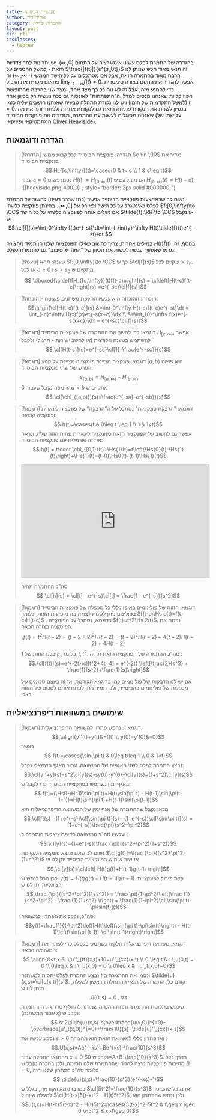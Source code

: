 ```yaml
---
title: פונקציית הביסייד
author: אופיר דוד
category: התמרות פורייה
layout: post
dir: rtl
cssclasses:
  - hebrew
---
```

בהגדרה של התמרת לפלס עשינו אינטגרציה על התחום $[0,\infty)$. יש יתרונות לחד צדדיות הזאת - למשל החסמים על $\frac{|f(t)|}{e^{s_0t}}$ זה תנאי מאוד חלש שנותן לנו הרבה מאוד בהתמרה הזאת, אבל אם מסתכלים על כל הישר הממשי $(-\infty, \infty)$ זה פתאום מכריח את הגבול $\displaystyle{\lim_{t\to -\infty}} f(t) = 0$. אפשר להגדיר את החסם בצורה סימטרית כדי להמנע מזה, אבל זה לא נוח כל כך מצד אחד, ומצד שני בהרבה מהתופעות הפיזיקליות שאנחנו מנסים למדל, ה"התפתחות" לאינסוף גם ככה נעשית רק בכיוון אחד (למשל התקדמות של הזמן) ויש לנו נקודת התחלה טבעית שאנחנו חושבים עליה כזמן $t=0$.
בנסיון לשנות את הנקודת פתיחה הזאת גם לנקודות אחרות ולפתח יותר את מה שאנחנו מסוגלים לעשות עם ההתמרה, מגדירים את פונקצית הביסייד (על שמו של המתמטיקאי ופיזיקאי [Oliver Heaviside](https://en.wikipedia.org/wiki/Oliver_Heaviside)).

## הגדרה ודוגמאות

> [!הגדרה] הגדרה: פונקצית הביסייד
> לכל קבוע ממשי $c \in \RR$ נגדיר את פונקציית הביסייד:
> $$.H_{[c,\infty)}(t)=\cases{0 & t< c \\ 1 & c\leq t}$$
> עבור $c=0$ נסמן פשוט $H(t):=H_{[0,\infty)}(t)$ ואז נקבל גם ש $H_{[c,\infty)}(t)=H(t-c)$.
> ![[heaviside.png|400]]{: ; style="border: 2px solid #000000;"}

נשים לב שבאמצעות פונקציית הביסייד אפשר (כמו שכבר ראינו) לחשוב על התמרת לפלס כאינטגרל על כל הישר ולא רק על $[0,\infty)$. בהינתן פונקציה כלשהי $f:[0,\infty)\to \CC$ אם נשלים אותה לפונקציה כלשהי על כל הישר $\tilde{f}:\RR \to \CC$ אז נקבל ש:
$$.\cl[f](s)=\int_0^\infty f(t)e^{-st}\dt=\int_{-\infty}^\infty H(t)\tilde{f}(t)e^{-st}\dt $$
במילים אחרות, צריך לחשוב כאילו הפונקציות שלנו הן תמיד מהצורה $H(t)\tilde{f}(t)$. בנוסף, זה מרמז שאפשר עכשיו לעשות את הכיוון של "הזזה $\Leftarrow$ סיבוב" גם להתמרת לפלס:

> [!טענה] טענה:
> תהא $f:[0,\infty)\to \CC$ כך ש $\cl[f](s)$ קיים לכל $s>s_0$. אז לכל $c\geq 0$ ו $s>s_0$ מתקיים ש 
> $$.\dboxed{\cl\left[H_{[c,\infty)}(t)f(t-c)\right](s) = \cl\left[H(t-c)f(t-c)\right](s) =e^{-sc}\cl[f](s)}$$

> [!הוכחה]- הוכחה:
> ההוכחה היא עכשיו החלפת משתנים פשוטה:
> $$\align{\cl[H(t-c)f(t-c)](s) &=\int_0^\infty H(t-c)f(t-c)e^{-st}\dt = \int_{-c}^\infty H(x)f(x)e^{-s(x+c)}\dx \\ &=\int_{0}^\infty f(x)e^{-s(x+c)}\dx = e^{-sc}\cl[f](s)}$$


> [!דוגמא] דוגמא: 
> כדי לחשב את ההתמרה של פונקציית הביסייד $H_{[c,\infty)}$, אפשר להשתמש בטענה הקודמת (או לחשב ישירות - תרגיל) ולקבל
> $$.\cl[H(t-c)](s)=e^{-sc}\cl[1]=\frac{e^{-sc}}{s}$$

> [!דוגמא] דוגמא: פונקציה מציינת
> פונקצייה מציינת על קטע $[a,b)$ היא פשוט הפרש של שתי פונקציות הביסייד:
> $$.\chi_{[a,b)}=H_{[a,\infty)} - H_{[b,\infty)}$$
> מפה נקבל שעבור $0\leq a< b$ מתקיים ש 
> $$.\cl[\chi_{[a,b)}](s)=\frac{e^{-sa}-e^{-sb}}{s}$$


> [!דוגמא] דוגמא: "הדבקת פונקציות"
> נסתכל על ה"הדבקה" של פונקציה לינארית ופונקציה קבועה:
> $$.h(t)=\cases{t & 0\leq t \leq 1 \\ 1 & 1<t}$$
> אפשר גם לחשוב על הפונקציה הזאת כפונקציה לינארית פחות הזזה שלה, ונראה את זה פורמלית עם פונקציות הביסייד:
> $$.h(t) = t\cdot \chi_{[0,1)}(t)+\Hs{1}(t)=t\left(\Hs{0}(t)-\Hs{1}(t)\right)+\Hs{1}(t)=(t-0)\Hs0(t)-(t-1)\Hs{1}(t)$$
> <iframe src="https://www.desmos.com/calculator/rksypiz545?embed" width="500" height="300" style="border: 1px solid #ccc" frameborder=0></iframe>
>
> סה"כ ההתמרה תהיה 
> $$.\cl[h](s) = \cl[t] - e^{-s}\cl[t] = \frac{1 - e^{-s}}{s^2}$$


> [!דוגמא] דוגמא: הזזות של פולינומים
> באופן כללי כל מכפלה של פונקציית הביסייד בפולינום ניתן לשנות לצורה בה מופיעות הזזות, כלומר $f(t-c)\Hs c(t)=f(t-c)H(t-c)$ .
> כדוגמא, נסתכל על הפונקציה $f(t)=t^2\Hs 2(t)$. נפתח את הפונקציה בצורה הבאה:
> $$.f(t)=t^2H(t-2)=(t-2+2)^2H(t-2)=(t-2)^2H(t-2)+4(t-2)H(t-2)+4H(t-2)$$
> כלומר, קיבלנו הזזות של $1,t,t^2$. סה"כ ההתמרה של הפונקציה הזאת תהיה :
> $$.\cl[f(t)](s)=e^{-2t}\cl[t^2+4t+4] = e^{-2t} \left[\frac{2}{s^3} + \frac{1}{s^2}+\frac{1}{s}\right]$$
> 
> אם יש לנו הדבקות של פולינומים כמו בדוגמא הקודמת, אז זה בעצם סכומים של מכפלות של פולינומים בהביסייד, ולכן תמיד ניתן לפתח אותם לסכום של הזזות כאלו.


## שימושים במשוואות דיפרנציאליות

> [!דוגמא] דוגמא 1:
> נחפש פתרון למשוואה הדיפרנציאלית:
> $$,\align{y''(t)+y(t)&=f(t) \\ y(0)=y'(0)&=0}$$
> כאשר 
> $$.f(t)=\cases{\sin(\pi t) & 0\leq t\leq 1 \\ 0 & 1<t}$$
> נבצע התמרת לפלס לשני האגפים של המשוואה. עבור האגף השמאלי נקבל:
> $$.\cl[y''+y](s)=s^2\cl[y](s)-sy(0)-y'(0)+\cl[y](s)=(1+s^2)\cl[y](s)$$
> באגף ימין נשתמש בפונקציית הביסייד כדי לקבל ש:
> $$.f(t)=(\Hs0-\Hs1)\sin(\pi t)=H(t)\sin(\pi t) - H(t-1)\sin(\pi(t-1+1))=H(t)\sin(\pi t)+H(t-1)\sin(\pi(t-1))$$
> מכאן נקבל שההתמרה של אגף ימין של המשוואה הדיפרנציאלית היא
> $$,\cl[f](s) =(1+e^{-s})\cl[\sin(\pi t)](s) =(1+e^{-s})\cl[\sin(\pi t)](s) = (1+e^{-s})\frac{\pi}{s^2+\pi^2}$$
> ועכשיו סה"כ המשוואה הדיפרנציאלית הותמרה ל :
> $$.\cl[y](s)=(1+e^{-s})\frac {\pi}{(s^2+\pi^2)(1+s^2)}$$
> נשים לב שאם נמצא פונקציה המקיימת $\cl[g(t)]=\frac {\pi}{(s^2+\pi^2)(1+s^2)}$  אז שוב שימוש בפונקציית הביסייד יתן לנו ש 
> $$,\cl[y](s)=\cl\left[ H(t)g(t)+H(t-1)g(t-1) \right]$$
> ולכן נוכל לנחש ש $y(t)=H(t)g(t)+H(t-1)g(t-1)$. קצת פירוק לפונקציות רציונליות יתן לנו ש:
> $$.\frac {\pi}{(s^2+\pi^2)(1+s^2)} = \frac{\pi}{1-\pi^2}\left(\frac {1}{s^2+\pi^2} - \frac {1}{1+s^2} \right) = \frac{1}{1-\pi^2}\cl[\sin(\pi t)-\pi\sin(t)](s)$$
> סה"כ, נקבל את הפתרון למשוואה:
> $$y(t)=\frac{1}{1-\pi^2}\left[H(t)\left(\sin(\pi t)-\pi\sin(t)\right) - H(t-1)\left(\sin(\pi (t-1))-\pi\sin(t-1)\right)\right]$$



> [!דוגמא] דוגמא: משוואה דיפרנציאלית חלקית
> נשתמש בלפלס כדי לפתור את המשוואה הבאה:
> $$.\align{0<t,x & :\;u''_{tt}(x,t)+10=u''_{xx}(x,t) \\ 0 \leq t & : \;u(0,t) = 0 \\ 0\leq x & : \; u(x,0) = 0 \\ 0\leq x & : u'_t(x,0)=0}$$
> נבצע התמרת לפלס יחסית למשתנה $t$ ונסמן את ההתמרה ב $\tilde{u}(x,s)=\cl[u(x,t)](s)$. 
> קודם כל, התמרה של תנאי ההתחלה הראשון למעלה, תיתן לנו ש 
>  $$.\tilde{u}(0,s)=0\;,\;\forall s$$
> שימוש בתכונות ההתמרה ותחת ההנחה שמותר להחליף סדר גזירה והתמרה (עבור המשתנה $x$) נקבל ש:
> $$.s^2\tilde{u}(x,s)-s\overbrace{u(x,0)}^{=0}-\overbrace{u'_t(x,0)}^{=0}+\frac{10}{s}=\tilde{u}''_{xx}(x,s)$$
> נקבע עכשיו את $s>0$ ואז פתרון כללי למשוואה הזאת הוא מהצורה :
> $$.U(x,s)=Ae^{-xs}+Be^{xs}-\frac{10}{s^3}$$
> מהתנאי התחלה עבור $x=0$ נקבל ש $0=A+B-\frac{10}{s^3}$. בדרך כלל מסיבות פיזיקליות נרצה להניח שההתמרה שלנו חסומה, ולכן בהכרח נקבל ש $B=0$, כלומר סה"כ הפתרון שלנו יהיה 
> $$.\tilde{u}(x,s)=\frac{10}{s^3}(e^{-xs}-1)$$
> כמו בדוגמא הקודמת, בגלל ש $\cl[5t^2]=\frac{10}{s^3}$ אז נקבל שהביטוי למעלה שווה ל $\cl[H(t-x)5(t-x)^2 - H(t)5t^2]$, ולכן ננחש שהפתרון הוא 
> $$u(t,x)=H(t-x)5(t-x)^2 - H(t)5t^2=\cases{5(t-x)^2-5t^2 & t\geq x \geq 0 \\-5t^2 & x>t\geq 0}$$
>

